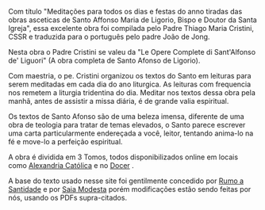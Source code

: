 Com título \"Meditações para todos os dias e festas do anno tiradas das obras asceticas de Santo Affonso Maria de Ligorio, Bispo e Doutor da Santa Igreja\", essa excelente obra foi compilada pelo Padre Thiago Maria Cristini, CSSR e traduzida para o português pelo padre João de Jong.

Nesta obra o Padre Cristini se valeu da \"Le Opere Complete di Sant'Alfonso de' Liguori\" (A obra completa de Santo Afonso de Ligorio).

Com maestria, o pe. Cristini organizou os textos do Santo em leituras para serem meditadas em cada dia do ano liturgica. As leituras com frequencia nos remetem a liturgia tridentina do dia. Meditar nos textos dessa obra pela manhã, antes de assistir a missa diária, é de grande valia espiritual.

Os textos de Santo Afonso são de uma beleza imensa, diferente de uma obra de teologia para tratar de temas elevados, o Santo parece escrever uma carta particularmente endereçada a você, leitor, tentando anima-lo na fé e move-lo a perfeição espiritual.

A obra é dividida em 3 Tomos, todos disponibilizados online em locais como [Alexandria Católica](https://alexandriacatolica.blogspot.com/2011/03/fonte-meditacoes-para-todos-os-dias-e.html) e no [Docer](https://docer.pl/doc/xe80e15) .

A base do texto usado nesse site foi gentilmente concedido por [Rumo a Santidade](https://rumoasantidade.com.br/meditacoes-santo-afonso/) e por [Saia Modesta](rumoasantidade.com.br/meditacoes-santo-afonso/) porém modificações estão sendo feitas por nós, usando os PDFs supra-citados. 